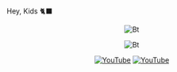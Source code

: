 Hey, Kids 🐈‍⬛ 
 <p align="center"><img src= "https://user-images.githubusercontent.com/49580304/110319833-47367180-7fc4-11eb-87a7-392509eca9d7.gif" alt="Bt"> 
   

<p align="center"><img src= "https://user-images.githubusercontent.com/49580304/110318584-81067880-7fc2-11eb-8391-152d308e7f2b.gif" alt="Bt">

<p align="center">
<a href="https://rebrand.ly/githubprof"><img title="YouTube" src="https://img.shields.io/badge/noob-hackers-brightgreen?style=for-the-badge&logo=github"></a>
<a href="https://rebrand.ly/nobita🐈‍⬛"><img title="YouTube" src="https://img.shields.io/badge/YouTube-NOBITA -red?style=for-the-badge&logo=Youtube"></a>
</p>
